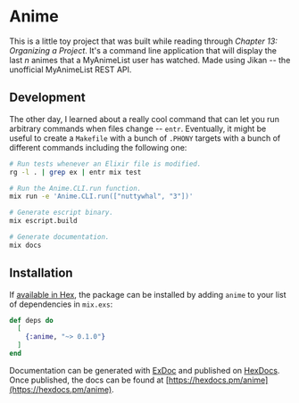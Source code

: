 # Anime

This is a little toy project that was built while reading through *Chapter 13:
Organizing a Project*. It's a command line application that will display the last
$n$ animes that a MyAnimeList user has watched. Made using Jikan -- the unofficial
MyAnimeList REST API.

## Development

The other day, I learned about a really cool command that can let you run arbitrary
commands when files change -- `entr`. Eventually, it might be useful to create a
`Makefile` with a bunch of `.PHONY` targets with a bunch of different commands
including the following one:

```bash
# Run tests whenever an Elixir file is modified.
rg -l . | grep ex | entr mix test

# Run the Anime.CLI.run function.
mix run -e 'Anime.CLI.run(["nuttywhal", "3"])'

# Generate escript binary.
mix escript.build

# Generate documentation.
mix docs
```

## Installation

If [available in Hex](https://hex.pm/docs/publish), the package can be installed
by adding `anime` to your list of dependencies in `mix.exs`:

```elixir
def deps do
  [
    {:anime, "~> 0.1.0"}
  ]
end
```

Documentation can be generated with [ExDoc](https://github.com/elixir-lang/ex_doc)
and published on [HexDocs](https://hexdocs.pm). Once published, the docs can
be found at [https://hexdocs.pm/anime](https://hexdocs.pm/anime).

